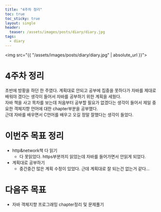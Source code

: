 ```yaml
---
title: "4주차 정리"
toc: true
toc_sticky: true
layout: single
header:
  teaser: /assets/images/posts/diary/diary.jpg
tags:
  - diary 
---
```


<img src="{{ "/assets/images/posts/diary/diary.jpg" | absolute_url }}">
# 4주차 정리
초반에 방황을 하던 한 주였다. 계획대로 안되고 공부에 집중을 못하다가 자바를 제대로 배워야 겠다는 생각이 들어서 자바를 공부하기 위한 계획을 세웠다.<br>
자바 책을 사고 목차를 보는데 처음부터 공부할 필요가 없겠다는 생각이 들어서 제일 중요한 객체지향 언어에 대한 chapter부분을 공부했다. <br>
근데 자바를 배우면서 C언어를 배우고 오길 정말 잘했다는 생각이 들었다. 
# 이번주 목표 정리
- http&network책 다 읽기
	- 다 못읽었다. https부분까지 읽었는데 자바를 들어가면서 안읽게 되었다.
- 계획대로 공부하기
	- 중간중간 많은 계획 수정이 있었다. 근데 계획대로 잘 되는건 없는거 같다...

# 다음주 목표
- 자바 객체지향 프로그래밍 chapter정리 및 문제풀기
